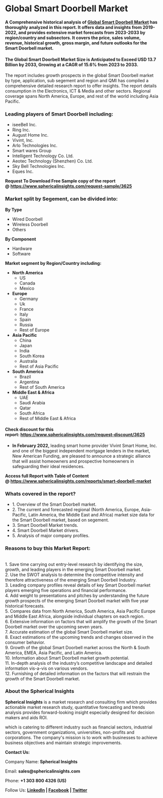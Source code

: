 <h1 class="news-post-title">Global Smart Doorbell Market</h1>
<p><strong>A Comprehensive historical analysis of&nbsp;<a href="https://www.sphericalinsights.com/reports/smart-doorbell-market" target="_blank" rel="noopener">Global Smart Doorbell Market</a>&nbsp;has thoroughly analyzed in this report. It offers data and insights from 2019-2022, and provides extensive market forecasts from 2023-2033 by region/country and subsectors. It covers the price, sales volume, revenue, historical growth, gross margin, and future outlooks for the Smart Doorbell market.</strong></p>
<h4><strong>The Global Smart Doorbell Market Size is Anticipated to Exceed USD 13.7 Billion by 2033, Growing at a CAGR of 15.6% from 2023 to 2033.</strong></h4>
<p>The report includes growth prospects in the global Smart Doorbell market by type, application, sub segement and region and QMI has compiled a comprehensive detailed research report to offer insights. The report details consumption in the Electronics, ICT &amp; Media and other sectors. Regional coverage spans North America, Europe, and rest of the world including Asia Pacific.</p>
<h3><strong>Leading players of Smart Doorbell including:</strong></h3>
<ul>
<li>iseeBell Inc.</li>
<li>Ring Inc.</li>
<li>August Home Inc.</li>
<li>Vivint, Inc.</li>
<li>Arlo Technologies Inc.</li>
<li>Smart wares Group</li>
<li>Intelligent Technology Co. Ltd.</li>
<li>Aeotec Technology (Shenzhen) Co. Ltd.</li>
<li>Sky Bell Technologies Inc.</li>
<li>Eques Inc.</li>
</ul>
<p><strong>Request To Download Free Sample copy of the report @&nbsp;<a href="https://www.sphericalinsights.com/request-sample/3625">https://www.sphericalinsights.com/request-sample/3625</a></strong></p>
<h3><strong>Market split by Segement, can be divided into:</strong></h3>
<p><strong>By Type</strong></p>
<ul>
<li>Wired Doorbell</li>
<li>Wireless Doorbell</li>
<li>Others</li>
</ul>
<p><strong>By Component</strong></p>
<ul>
<li>Hardware</li>
<li>Software</li>
</ul>
<p><strong>Market segment by Region/Country including:</strong></p>
<ul>
<li><strong>North America</strong>
<ul>
<li>US</li>
<li>Canada</li>
<li>Mexico</li>
</ul>
</li>
<li><strong>Europe</strong>
<ul>
<li>Germany</li>
<li>Uk</li>
<li>France</li>
<li>Italy</li>
<li>Spain</li>
<li>Russia</li>
<li>Rest of Europe</li>
</ul>
</li>
<li><strong>Asia Pacific</strong>
<ul>
<li>China</li>
<li>Japan</li>
<li>India</li>
<li>South Korea</li>
<li>Australia</li>
<li>Rest of Asia Pacific</li>
</ul>
</li>
<li><strong>South America</strong>
<ul>
<li>Brazil</li>
<li>Argentina</li>
<li>Rest of South America</li>
</ul>
</li>
<li><strong>Middle East &amp; Africa</strong>
<ul>
<li>UAE</li>
<li>Saudi Arabia</li>
<li>Qatar</li>
<li>South Africa</li>
<li>Rest of Middle East &amp; Africa</li>
</ul>
</li>
</ul>
<h4>Check discount for this report:&nbsp;<a href="https://www.sphericalinsights.com/request-discount/3625">https://www.sphericalinsights.com/request-discount/3625</a></h4>
<ul>
<li><strong>In February 2022,&nbsp;</strong>leading smart home provider Vivint Smart Home, Inc. and one of the biggest independent mortgage lenders in the market, New American Funding, are pleased to announce a strategic alliance that will assist homeowners and prospective homeowners in safeguarding their ideal residences.</li>
</ul>
<p><strong>Access full Report with Table of Content @&nbsp;<a href="https://www.sphericalinsights.com/reports/smart-doorbell-market">https://www.sphericalinsights.com/reports/smart-doorbell-market</a>&nbsp;</strong></p>
<h3><strong>Whats covered in the report?</strong></h3>
<ul>
<li>1. Overview of the Smart Doorbell market.</li>
<li>2. The current and forecasted regional (North America, Europe, Asia-Pacific, Latin America, the Middle East and Africa) market size data for the Smart Doorbell market, based on segement.</li>
<li>3. Smart Doorbell Market trends.</li>
<li>4. Smart Doorbell Market drivers.</li>
<li>5. Analysis of major company profiles.</li>
</ul>
<h3><strong>Reasons to buy this Market Report:</strong></h3>
<p><br />1. Save time carrying out entry-level research by identifying the size, growth, and leading players in the emerging Smart Doorbell market.<br />2. Use the SWOT analysis to determine the competitive intensity and therefore attractiveness of the emerging Smart Doorbell Industry.<br />3. Leading company profiles reveal details of key Smart Doorbell market players emerging five operations and financial performance.<br />4. Add weight to presentations and pitches by understanding the future growth prospects of the emerging Smart Doorbell market with five year historical forecasts.<br />5. Compares data from North America, South America, Asia Pacific Europe and Middle East Africa, alongside individual chapters on each region.<br />6. Extensive information on factors that will amplify the growth of the Smart Doorbell market over the upcoming seven years.<br />7. Accurate estimation of the global Smart Doorbell market size.<br />8. Exact estimations of the upcoming trends and changes observed in the consumer behavior.<br />9. Growth of the global Smart Doorbell market across the North &amp; South America, EMEA, Asia Pacific, and Latin America.<br />10. Information about Smart Doorbell market growth potential.<br />11. In-depth analysis of the industry&rsquo;s competitive landscape and detailed information vis-a-vis on various vendors.<br />12. Furnishing of detailed information on the factors that will restrain the growth of the Smart Doorbell market.</p>
<h3><strong>About the Spherical Insights</strong></h3>
<p><strong>Spherical Insights</strong>&nbsp;is a market research and consulting firm which provides actionable market research study, quantitative forecasting and trends analysis provides forward-looking insight especially designed for decision makers and aids ROI.</p>
<p>which is catering to different industry such as financial sectors, industrial sectors, government organizations, universities, non-profits and corporations. The company's mission is to work with businesses to achieve business objectives and maintain strategic improvements.</p>
<p><strong>Contact Us:</strong></p>
<p>Company Name:&nbsp;<strong>Spherical Insights</strong></p>
<p>Email:&nbsp;<strong>sales@sphericalinsights.com</strong></p>
<p>Phone:&nbsp;<strong>+1 303 800 4326 (US)</strong></p>
<p>Follow Us:&nbsp;<strong><a href="https://www.linkedin.com/company/spherical-insight/"><u>LinkedIn</u></a>&nbsp;|&nbsp;<a href="https://www.facebook.com/sphericalinsights22"><u>Facebook</u></a>&nbsp;|&nbsp;<a href="https://twitter.com/SInsights_US"><u>Twitter</u></a></strong></p>
